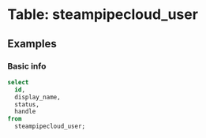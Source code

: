 # Table: steampipecloud_user




## Examples

### Basic info

```sql
select
  id,
  display_name,
  status,
  handle
from
  steampipecloud_user;
```